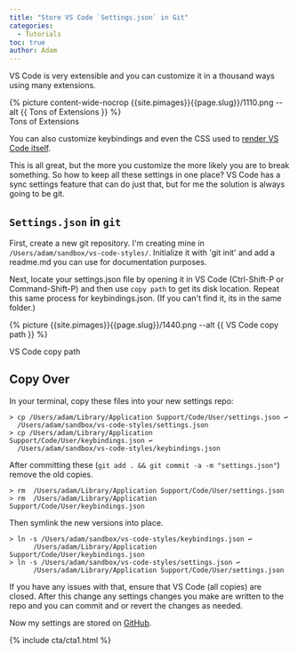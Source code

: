 ```yaml
---
title: "Store VS Code `Settings.json` in Git"
categories:
  - Tutorials
toc: true
author: Adam
---
```

VS Code is very extensible and you can customize it in a thousand ways using many extensions.

<div class="wide">
{% picture content-wide-nocrop {{site.pimages}}{{page.slug}}/1110.png --alt {{ Tons of Extensions }} %}
<figcaption>Tons of Extensions</figcaption>
</div>

You can also customize keybindings and even the CSS used to [render VS Code itself](https://itnext.io/easy-enhancements-for-vs-codes-terminal-6dda2c22ee5c).

This is all great, but the more you customize the more likely you are to break something. So how to keep all these settings in one place? VS Code has a sync settings feature that can do just that, but for me the solution is always going to be git.

## `Settings.json` in `git`

First, create a new git repository. I'm creating mine in `/Users/adam/sandbox/vs-code-styles/`. Initialize it with 'git init' and add a readme.md you can use for documentation purposes.

Next, locate your settings.json file by opening it in VS Code (Ctrl-Shift-P or Command-Shift-P) and then use `copy path` to get its disk location. Repeat this same process for keybindings.json. (If you can't find it, its in the same folder.)

{% picture {{site.pimages}}{{page.slug}}/1440.png --alt {{ VS Code copy path }} %}
<figcaption>VS Code copy path</figcaption>

## Copy Over

In your terminal, copy these files into your new settings repo:

~~~
> cp /Users/adam/Library/Application Support/Code/User/settings.json ↩
  /Users/adam/sandbox/vs-code-styles/settings.json
> cp /Users/adam/Library/Application Support/Code/User/keybindings.json ↩
  /Users/adam/sandbox/vs-code-styles/keybindings.json
~~~

After committing these (`git add . && git commit -a -m "settings.json"`) remove the old copies.

~~~
> rm  /Users/adam/Library/Application Support/Code/User/settings.json
> rm  /Users/adam/Library/Application Support/Code/User/keybindings.json
~~~

Then symlink the new versions into place.

~~~
> ln -s /Users/adam/sandbox/vs-code-styles/keybindings.json ↩
      /Users/adam/Library/Application Support/Code/User/keybindings.json
> ln -s /Users/adam/sandbox/vs-code-styles/settings.json ↩
      /Users/adam/Library/Application Support/Code/User/settings.json
~~~

If you have any issues with that, ensure that VS Code (all copies) are closed. After this change any settings changes you make are written to the repo and you can commit and or revert the changes as needed.

Now my settings are stored on [GitHub](https://github.com/adamgordonbell/vs-code-styles).

{% include cta/cta1.html %}
